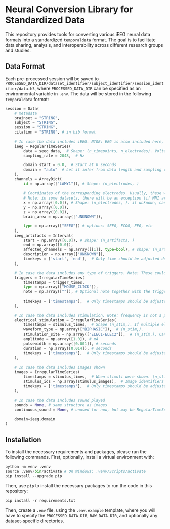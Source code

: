 # Neural Conversion Library for Standardized Data

This repository provides tools for converting various iEEG neural data formats into a standardized `temporaldata` format. The goal is to facilitate data sharing, analysis, and interoperability across different research groups and studies.

## Data Format

Each pre-processed session will be saved to `PROCESSED_DATA_DIR/dataset_identifier/subject_identifier/session_identifier/data.h5`, where `PROCESSED_DATA_DIR` can be specified as an environmental variable in `.env`. The data will be stored in the following `temporaldata` format:
```python
session = Data(
    # metadata
    brainset = "STRING",
    subject = "STRING",
    session = "STRING",
    citation = "STRING", # in bib format
    
    # In case the data includes iEEG. NTOE: EEG is also included here, as it is a generalization (the same data format).
    ieeg = RegularTimeSeries(
        data = seeg_data,  # Shape: (n_timepoints, n_electrodes). Voltage in uV
        sampling_rate = 2048,  # Hz

        domain_start = 0.0,  # Start at 0 seconds
        domain = "auto"  # Let it infer from data length and sampling rate
    ),
    channels = ArrayDict(
        id = np.array(["LAMY1"]), # Shape: (n_electrodes, )
        
        # Coordinates of the corresponding electrodes. Usually, these will be the MNI coordinates. 
        # Note: in some datasets, there will be an exception (if MNI are unavailable or type of probe is different)
        x = np.array([0.0]), # Shape: (n_electrodes, ). if unknown, can be np.nan
        y = np.array([0.0]),
        z = np.array([0.0]),
        brain_area = np.array(["UNKNOWN"]),

        type = np.array(["SEEG"]) # options: SEEG, ECOG, EEG, etc
    ),
    ieeg_artifacts = Interval(
        start = np.array([0.0]), # shape: (n_artifacts, )
        end = np.array([0.0]),
        affected_channels = np.array([[1]], type=bool), # shape: (n_artifacts, n_electrodes)
        description = np.array(["UNKNOWN"]),
        timekeys = ['start', 'end'],  # Only time should be adjusted during operations
    ),

    # In case the data includes any type of triggers. Note: These could be redundant with the other tags below.
    triggers = IrregularTimeSeries(
        timestamps = trigger_times,
        type = np.array(["MOUSE_CLICK"]),
        note = np.array([""]), # Optional note together with the trigger. Can be empty.
        
        timekeys = ['timestamps'],  # Only timestamps should be adjusted during operations
    ),
    
    # In case the data includes stimulation. Note: frequency is not a parameter here! Use many electrical_stimulation events (as separate pulses) to denote the stimulation at a particular frequency.
    electrical_stimulation = IrregularTimeSeries(
        timestamps = stimulus_times,  # Shape (n_stim,). If multiple electrodes/electrode pairs at the same time, there will be multiple entries in the timestamp
        waveform_type = np.array(["BIPHASIC"]),  # (n_stim,).
        stimulation_site = np.array(["ELEC1-ELEC2"]),  # (n_stim,). Can be two electrode labels separated by a dash
        amplitude = np.array([1.0]), # mA
        pulsewidth = np.array([0.001]), # seconds
        duration = np.array([0.014]), # seconds
        timekeys = ['timestamps'],  # Only timestamps should be adjusted during operations
    ),
    
    # In case the data includes images shown
    images = IrregularTimeSeries(
        timestamps = stimulus_times,  # When stimuli were shown. (n_stimuli,)
        stimulus_ids = np.array(stimulus_images),  # Image identifiers
        timekeys = ['timestamps'],  # Only timestamps should be adjusted during operations
    ),
    
    # In case the data includes sound played
    sounds = None, # same structure as images
    continuous_sound = None, # unused for now, but may be RegularTimeSeries - the actual raw waveform of the sound
    
    domain=ieeg.domain
)
```

## Installation

To install the necessary requirements and packages, please run the following commands. First, optionally, install a virtual environment with:
```python
python -m venv .venv
source .venv/bin/activate # On Windows: .venv/Scripts/activate
pip install --upgrade pip
```
Then, use `pip` to install the necessary packages to run the code in this repository:
```python
pip install -r requirements.txt
```
Then, create a `.env` file, using the `.env.example` template, where you will have to specify the `PROCESSED_DATA_DIR`, `RAW_DATA_DIR`, and optionally any dataset-specific directories.